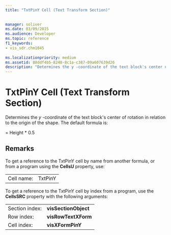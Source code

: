 ```yaml
---
title: "TxtPinY Cell (Text Transform Section)"
 
 
manager: soliver
ms.date: 03/09/2015
ms.audience: Developer
ms.topic: reference
f1_keywords:
- vis_sdr.chm1045
 
ms.localizationpriority: medium
ms.assetid: 88ddf4b5-8248-8c1a-c387-09a607639d26
description: "Determines the y -coordinate of the text block's center of rotation in relation to the origin of the shape. The default formula is:"
---
```


# TxtPinY Cell (Text Transform Section)

Determines the  *y*  -coordinate of the text block's center of rotation in relation to the origin of the shape. The default formula is: 
  
= Height \* 0.5
  
## Remarks

To get a reference to the TxtPinY cell by name from another formula, or from a program using the **CellsU** property, use: 
  
|||
|:-----|:-----|
| Cell name:  <br/> | TxtPinY  <br/> |
   
To get a reference to the TxtPinY cell by index from a program, use the **CellsSRC** property with the following arguments: 
  
|||
|:-----|:-----|
| Section index:  <br/> |**visSectionObject** <br/> |
| Row index:  <br/> |**visRowTextXForm** <br/> |
| Cell index:  <br/> |**visXFormPinY** <br/> |
   

